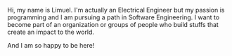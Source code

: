 Hi, my name is Limuel.
I'm actually an Electrical Engineer but my passion is programming and I am pursuing a path in Software Engineering.
I want to become part of an organization or groups of people who build stuffs that create an impact to the world.

And I am so happy to be here! 


<!---
limuelL/limuelL is a ✨ special ✨ repository because its `README.md` (this file) appears on your GitHub profile.
You can click the Preview link to take a look at your changes.
--->
